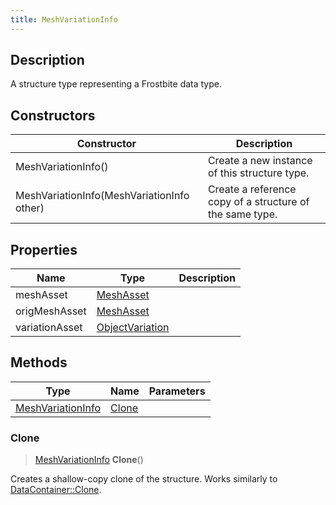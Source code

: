 ```yaml
---
title: MeshVariationInfo
---
```

## Description

A structure type representing a Frostbite data type.

## Constructors

| Constructor                                | Description                                              |
| ------------------------------------------ | -------------------------------------------------------- |
| MeshVariationInfo()                        | Create a new instance of this structure type.            |
| MeshVariationInfo(MeshVariationInfo other) | Create a reference copy of a structure of the same type. |

## Properties

| Name           | Type                               | Description |
| -------------- | ---------------------------------- | ----------- |
| meshAsset      | [MeshAsset](/vext/ref/fb/meshasset/)             |             |
| origMeshAsset  | [MeshAsset](/vext/ref/fb/meshasset/)             |             |
| variationAsset | [ObjectVariation](/vext/ref/fb/objectvariation/) |             |

## Methods

| Type                                   | Name            | Parameters |
| -------------------------------------- | --------------- | ---------- |
| [MeshVariationInfo](/vext/ref/fb/meshvariationinfo/) | [Clone](#clone) |            |

### Clone

> [MeshVariationInfo](/vext/ref/fb/meshvariationinfo/) **Clone**()

Creates a shallow-copy clone of the structure. Works similarly to [DataContainer::Clone](/vext/ref/shared/class/datacontainer#clone).

